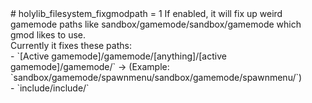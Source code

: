 <type name="holylib_filesystem_fixgmodpath" category="" is="convar">
	<summary>
		# holylib_filesystem_fixgmodpath = 1
If enabled, it will fix up weird gamemode paths like sandbox/gamemode/sandbox/gamemode which gmod likes to use.<br>
Currently it fixes these paths:<br>
- `[Active gamemode]/gamemode/[anything]/[active gamemode]/gamemode/` -> (Example: `sandbox/gamemode/spawnmenu/sandbox/gamemode/spawnmenu/`)<br>
- `include/include/`<br>
	</summary>
</type>